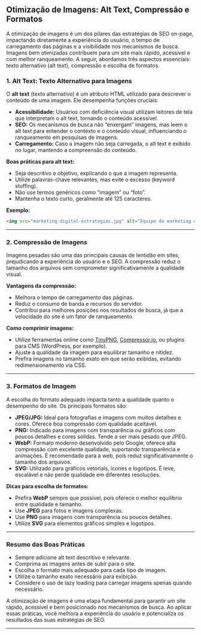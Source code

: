 
## Otimização de Imagens: Alt Text, Compressão e Formatos

A otimização de imagens é um dos pilares das estratégias de SEO on-page, impactando diretamente a experiência do usuário, o tempo de carregamento das páginas e a visibilidade nos mecanismos de busca. Imagens bem otimizadas contribuem para um site mais rápido, acessível e com melhor ranqueamento. A seguir, abordamos três aspectos essenciais: texto alternativo (alt text), compressão e escolha de formatos.

### 1. Alt Text: Texto Alternativo para Imagens

O **alt text** (texto alternativo) é um atributo HTML utilizado para descrever o conteúdo de uma imagem. Ele desempenha funções cruciais:

- **Acessibilidade:** Usuários com deficiência visual utilizam leitores de tela que interpretam o alt text, tornando o conteúdo acessível.
- **SEO:** Os mecanismos de busca não “enxergam” imagens, mas leem o alt text para entender o contexto e o conteúdo visual, influenciando o ranqueamento em pesquisas de imagens.
- **Carregamento:** Caso a imagem não seja carregada, o alt text é exibido no lugar, mantendo a compreensão do conteúdo.

**Boas práticas para alt text:**
- Seja descritivo e objetivo, explicando o que a imagem representa.
- Utilize palavras-chave relevantes, mas evite o excesso (keyword stuffing).
- Não use termos genéricos como “imagem” ou “foto”.
- Mantenha o texto curto, geralmente até 125 caracteres.

**Exemplo:**
```html
<img src="marketing-digital-estrategias.jpg" alt="Equipe de marketing digital analisando gráficos de desempenho em notebooks">
```

---

### 2. Compressão de Imagens

Imagens pesadas são uma das principais causas de lentidão em sites, prejudicando a experiência do usuário e o SEO. A compressão reduz o tamanho dos arquivos sem comprometer significativamente a qualidade visual.

**Vantagens da compressão:**
- Melhora o tempo de carregamento das páginas.
- Reduz o consumo de banda e recursos do servidor.
- Contribui para melhores posições nos resultados de busca, já que a velocidade do site é um fator de ranqueamento.

**Como comprimir imagens:**
- Utilize ferramentas online como [TinyPNG](https://tinypng.com/), [Compressor.io](https://compressor.io/), ou plugins para CMS (WordPress, por exemplo).
- Ajuste a qualidade da imagem para equilibrar tamanho e nitidez.
- Prefira imagens no tamanho exato em que serão exibidas, evitando redimensionamento via CSS.

---

### 3. Formatos de Imagem

A escolha do formato adequado impacta tanto a qualidade quanto o desempenho do site. Os principais formatos são:

- **JPEG/JPG:** Ideal para fotografias e imagens com muitos detalhes e cores. Oferece boa compressão com qualidade aceitável.
- **PNG:** Indicado para imagens com transparência ou gráficos com poucos detalhes e cores sólidas. Tende a ser mais pesado que JPEG.
- **WebP:** Formato moderno desenvolvido pelo Google, oferece alta compressão com excelente qualidade, suportando transparência e animações. É recomendado para a web, pois reduz significativamente o tamanho dos arquivos.
- **SVG:** Utilizado para gráficos vetoriais, ícones e logotipos. É leve, escalável e não perde qualidade em diferentes resoluções.

**Dicas para escolha de formatos:**
- Prefira **WebP** sempre que possível, pois oferece o melhor equilíbrio entre qualidade e tamanho.
- Use **JPEG** para fotos e imagens complexas.
- Use **PNG** para imagens com transparência ou poucos detalhes.
- Utilize **SVG** para elementos gráficos simples e logotipos.

---

### Resumo das Boas Práticas

- Sempre adicione alt text descritivo e relevante.
- Comprima as imagens antes de subir para o site.
- Escolha o formato mais adequado para cada tipo de imagem.
- Utilize o tamanho exato necessário para exibição.
- Considere o uso de lazy loading para carregar imagens apenas quando necessário.

A otimização de imagens é uma etapa fundamental para garantir um site rápido, acessível e bem posicionado nos mecanismos de busca. Ao aplicar essas práticas, você melhora a experiência do usuário e potencializa os resultados das suas estratégias de SEO.

---
```